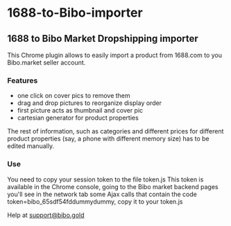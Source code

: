 # 1688-to-Bibo-importer
## 1688 to Bibo Market Dropshipping importer

This Chrome plugin allows to easily import a product from 1688.com to you Bibo.market seller account.

### Features
 * one click on cover pics to remove them
 * drag and drop pictures to reorganize display order
 * first picture acts as thumbnail and cover pic
 * cartesian generator for product properties
 
The rest of information, such as categories and different prices for different product properties (say, a phone with different memory size) has to be edited manually.

### Use
You need to copy your session token to the file token.js
This token is available in the Chrome console, going to the Bibo market backend pages you'll see in the network tab some Ajax calls that contain the code token=bibo_65sdf54fddummydummy, copy it to your token.js

Help at support@bibo.gold